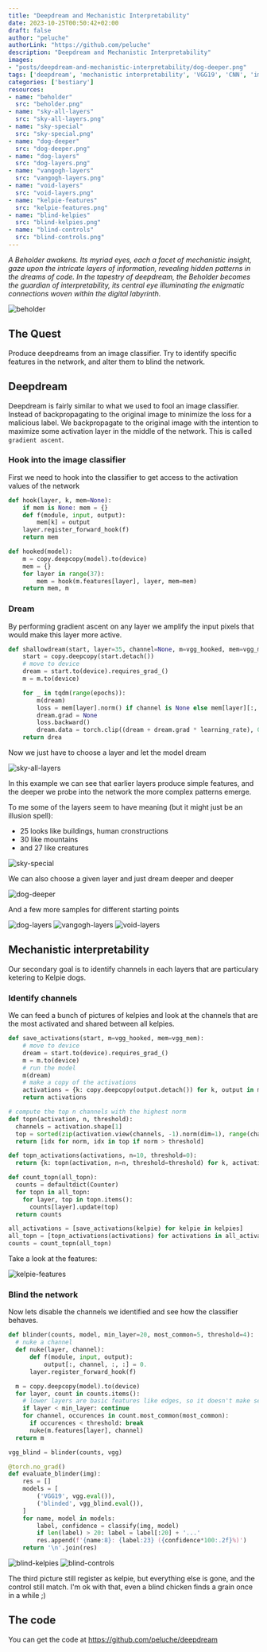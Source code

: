 ```yaml
---
title: "Deepdream and Mechanistic Interpretability"
date: 2023-10-25T00:50:42+02:00
draft: false
author: "peluche"
authorLink: "https://github.com/peluche"
description: "Deepdream and Mechanistic Interpretability"
images:
- "posts/deepdream-and-mechanistic-interpretability/dog-deeper.png"
tags: ['deepdream', 'mechanistic interpretability', 'VGG19', 'CNN', 'image classifier', 'imagenet-1k', 'beholder']
categories: ['bestiary']
resources:
- name: "beholder"
  src: "beholder.png"
- name: "sky-all-layers"
  src: "sky-all-layers.png"
- name: "sky-special"
  src: "sky-special.png"
- name: "dog-deeper"
  src: "dog-deeper.png"
- name: "dog-layers"
  src: "dog-layers.png"
- name: "vangogh-layers"
  src: "vangogh-layers.png"
- name: "void-layers"
  src: "void-layers.png"
- name: "kelpie-features"
  src: "kelpie-features.png"
- name: "blind-kelpies"
  src: "blind-kelpies.png"
- name: "blind-controls"
  src: "blind-controls.png"
---
```


*A Beholder awakens. Its myriad eyes, each a facet of mechanistic insight, gaze upon the intricate layers of information, revealing hidden patterns in the dreams of code. In the tapestry of deepdream, the Beholder becomes the guardian of interpretability, its central eye illuminating the enigmatic connections woven within the digital labyrinth.*

![beholder](beholder.png "Beauty is in the eye of the Beholder")

## The Quest
Produce deepdreams from an image classifier. Try to identify specific features in the network, and alter them to blind the network.

## Deepdream
Deepdream is fairly similar to what we used to fool an image classifier. Instead of backpropagating to the original image to minimize the loss for a malicious label. We backpropagate to the original image with the intention to maximize some activation layer in the middle of the network. This is called `gradient ascent`.


### Hook into the image classifier
First we need to hook into the classifier to get access to the activation values of the network

```python
def hook(layer, k, mem=None):
    if mem is None: mem = {}
    def f(module, input, output):
        mem[k] = output
    layer.register_forward_hook(f)
    return mem

def hooked(model):
    m = copy.deepcopy(model).to(device)
    mem = {}
    for layer in range(37):
        mem = hook(m.features[layer], layer, mem=mem)
    return mem, m
```

### Dream
By performing gradient ascent on any layer we amplify the input pixels that would make this layer more active.

```python
def shallowdream(start, layer=35, channel=None, m=vgg_hooked, mem=vgg_mem, learning_rate=0.01, epochs=30):
    start = copy.deepcopy(start.detach())
    # move to device
    dream = start.to(device).requires_grad_()
    m = m.to(device)

    for _ in tqdm(range(epochs)):
        m(dream)
        loss = mem[layer].norm() if channel is None else mem[layer][:, channel, :, :].norm()
        dream.grad = None
        loss.backward()
        dream.data = torch.clip((dream + dream.grad * learning_rate), 0., 1.).data # jumping through hoops to please pytorch
    return drea
```

Now we just have to choose a layer and let the model dream

![sky-all-layers](sky-all-layers.png "Dreaming from the sky on all layers")

In this example we can see that earlier layers produce simple features, and the deeper we probe into the network the more complex patterns emerge.

To me some of the layers seem to have meaning (but it might just be an illusion spell):
- 25 looks like buildings, human cronstructions
- 30 like mountains
- and 27 like creatures

![sky-special](sky-special.png "Some special layers?")

We can also choose a given layer and just dream deeper and deeper

![dog-deeper](dog-deeper.png "A dog's nightmare")

And a few more samples for different starting points

![dog-layers](dog-layers.png "Dog on different layers")
![vangogh-layers](vangogh-layers.png "Vangogh on different layers")
![void-layers](void-layers.png "Void on different layers")

## Mechanistic interpretability
Our secondary goal is to identify channels in each layers that are particulary ketering to Kelpie dogs.

### Identify channels
We can feed a bunch of pictures of kelpies and look at the channels that are the most activated and shared between all kelpies.

```python
def save_activations(start, m=vgg_hooked, mem=vgg_mem):
    # move to device
    dream = start.to(device).requires_grad_()
    m = m.to(device)
    # run the model
    m(dream)
    # make a copy of the activations
    activations = {k: copy.deepcopy(output.detach()) for k, output in mem.items()}
    return activations

# compute the top n channels with the highest norm
def topn(activation, n, threshold):
  channels = activation.shape[1]
  top = sorted(zip(activation.view(channels, -1).norm(dim=1), range(channels)), reverse=True)[:n]
  return [idx for norm, idx in top if norm > threshold]

def topn_activations(activations, n=10, threshold=0):
  return {k: topn(activation, n=n, threshold=threshold) for k, activation in activations.items()}

def count_topn(all_topn):
  counts = defaultdict(Counter)
  for topn in all_topn:
    for layer, top in topn.items():
      counts[layer].update(top)
  return counts

all_activations = [save_activations(kelpie) for kelpie in kelpies]
all_topn = [topn_activations(activations) for activations in all_activations]
counts = count_topn(all_topn)
```

Take a look at the features:

![kelpie-features](kelpie-features.png "Channel shared by all Kelpies")

### Blind the network
Now lets disable the channels we identified and see how the classifier behaves.

```python
def blinder(counts, model, min_layer=20, most_common=5, threshold=4):
  # nuke a channel
  def nuke(layer, channel):
      def f(module, input, output):
          output[:, channel, :, :] = 0.
      layer.register_forward_hook(f)

  m = copy.deepcopy(model).to(device)
  for layer, count in counts.items():
    # lower layers are basic features like edges, so it doesn't make sense to nuke them
    if layer < min_layer: continue
    for channel, occurences in count.most_common(most_common):
      if occurences < threshold: break
      nuke(m.features[layer], channel)
  return m

vgg_blind = blinder(counts, vgg)

@torch.no_grad()
def evaluate_blinder(img):
    res = []
    models = [
        ('VGG19', vgg.eval()),
        ('blinded', vgg_blind.eval()),
    ]
    for name, model in models:
        label, confidence = classify(img, model)
        if len(label) > 20: label = label[:20] + '...'
        res.append(f'{name:8}: {label:23} ({confidence*100:.2f}%)')
    return '\n'.join(res)
```

![blind-kelpies](blind-kelpies.png "Classifying Kelpies after brain surgery")
![blind-controls](blind-controls.png "Classifying controls after brain surgery")

The third picture still register as kelpie, but everything else is gone, and the control still match. I'm ok with that, even a blind chicken finds a grain once in a while ;)

## The code
You can get the code at https://github.com/peluche/deepdream
